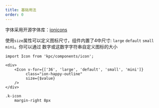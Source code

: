 ```yaml
---
title: 基础用法
order: 0
---
```


字体采用开源字体库：[ionicons](http://ionicons.com/v2/)

使用`size`属性可以定义图标尺寸，组件内置了4中尺寸: `large` `default` `small` `mini`。你可以通过
数字或这数字字符串自定义图标的大小

```vdt
import Icon from 'kpc/components/icon';

<div>
    <Icon v-for={['36', 'large', 'default', 'small', 'mini']}
         class="ion-happy-outline" 
         size={$value}
    />
</div>
```

```styl
.k-icon
    margin-right 8px
```
